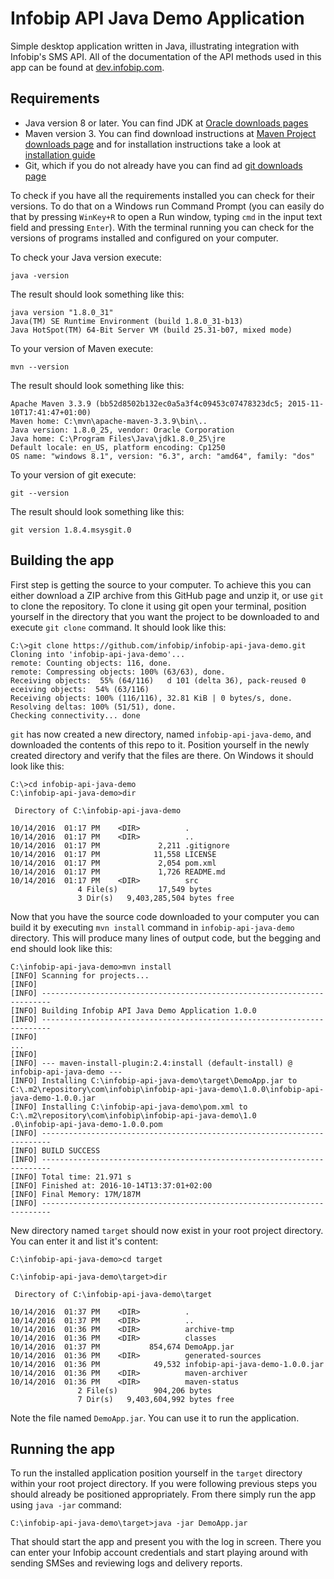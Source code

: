 # Infobip API Java Demo Application
Simple desktop application written in Java, illustrating integration with Infobip's SMS API. All of the documentation
 of the API methods used in this app can be found at [dev.infobip.com](https://dev.infobip.com/).

## Requirements
* Java version 8 or later. You can find JDK at 
[Oracle downloads pages](http://www.oracle.com/technetwork/java/javase/downloads/index.html)
* Maven version 3. You can find download instructions at 
[Maven Project downloads page](http://maven.apache.org/download.cgi) and for installation instructions take a look at
 [installation guide](http://maven.apache.org/install.html)
* Git, which if you do not already have you can find ad [git downloads page](https://git-scm.com/downloads)

To check if you have all the requirements installed you can check for their versions.
To do that on a Windows run Command Prompt (you can easily do that by pressing `WinKey+R` to open a Run window, 
typing `cmd` in the input text field and pressing `Enter`). With the terminal running you can check for the versions 
of programs installed and configured on your computer.

To check your Java version execute:
```
java -version
```
The result should look something like this:
```
java version "1.8.0_31"
Java(TM) SE Runtime Environment (build 1.8.0_31-b13)
Java HotSpot(TM) 64-Bit Server VM (build 25.31-b07, mixed mode)
```

To your version of Maven execute:
```
mvn --version
```
The result should look something like this:
```
Apache Maven 3.3.9 (bb52d8502b132ec0a5a3f4c09453c07478323dc5; 2015-11-10T17:41:47+01:00)
Maven home: C:\mvn\apache-maven-3.3.9\bin\..
Java version: 1.8.0_25, vendor: Oracle Corporation
Java home: C:\Program Files\Java\jdk1.8.0_25\jre
Default locale: en_US, platform encoding: Cp1250
OS name: "windows 8.1", version: "6.3", arch: "amd64", family: "dos"
```
To your version of git execute:
```
git --version
```
The result should look something like this:
```
git version 1.8.4.msysgit.0
```

## Building the app
First step is getting the source to your computer. To achieve this you can either download a ZIP archive from this 
GitHub page and unzip it, or use `git` to clone the repository. To clone it using git open your terminal, position 
yourself in the directory that you want the project to be downloaded to and execute `git clone` command. It should 
look like this:
```
C:\>git clone https://github.com/infobip/infobip-api-java-demo.git
Cloning into 'infobip-api-java-demo'...
remote: Counting objects: 116, done.
remote: Compressing objects: 100% (63/63), done.
Receiving objects:  55% (64/116)   d 101 (delta 36), pack-reused 0 eceiving objects:  54% (63/116)
Receiving objects: 100% (116/116), 32.81 KiB | 0 bytes/s, done.
Resolving deltas: 100% (51/51), done.
Checking connectivity... done
```
`git` has now created a new directory, named `infobip-api-java-demo`, and downloaded the contents of this repo to it.
Position yourself in the newly created directory and verify that the files are there. On Windows it should look like 
this:
```
C:\>cd infobip-api-java-demo
C:\infobip-api-java-demo>dir

 Directory of C:\infobip-api-java-demo

10/14/2016  01:17 PM    <DIR>          .
10/14/2016  01:17 PM    <DIR>          ..
10/14/2016  01:17 PM             2,211 .gitignore
10/14/2016  01:17 PM            11,558 LICENSE
10/14/2016  01:17 PM             2,054 pom.xml
10/14/2016  01:17 PM             1,726 README.md
10/14/2016  01:17 PM    <DIR>          src
               4 File(s)         17,549 bytes
               3 Dir(s)   9,403,285,504 bytes free
```

Now that you have the source code downloaded to your computer you can build it by executing `mvn install` command in 
`infobip-api-java-demo` directory. This will produce many lines of output code, but the begging and end should look 
like this:
```
C:\infobip-api-java-demo>mvn install
[INFO] Scanning for projects...
[INFO]
[INFO] ------------------------------------------------------------------------
[INFO] Building Infobip API Java Demo Application 1.0.0
[INFO] ------------------------------------------------------------------------
[INFO]
...
[INFO]
[INFO] --- maven-install-plugin:2.4:install (default-install) @ infobip-api-java-demo ---
[INFO] Installing C:\infobip-api-java-demo\target\DemoApp.jar to C:\.m2\repository\com\infobip\infobip-api-java-demo\1.0.0\infobip-api-java-demo-1.0.0.jar
[INFO] Installing C:\infobip-api-java-demo\pom.xml to C:\.m2\repository\com\infobip\infobip-api-java-demo\1.0
.0\infobip-api-java-demo-1.0.0.pom
[INFO] ------------------------------------------------------------------------
[INFO] BUILD SUCCESS
[INFO] ------------------------------------------------------------------------
[INFO] Total time: 21.971 s
[INFO] Finished at: 2016-10-14T13:37:01+02:00
[INFO] Final Memory: 17M/187M
[INFO] ------------------------------------------------------------------------

```

New directory named `target` should now exist in your root project directory. You can enter it and list it's content:
```
C:\infobip-api-java-demo>cd target

C:\infobip-api-java-demo\target>dir

 Directory of C:\infobip-api-java-demo\target

10/14/2016  01:37 PM    <DIR>          .
10/14/2016  01:37 PM    <DIR>          ..
10/14/2016  01:36 PM    <DIR>          archive-tmp
10/14/2016  01:36 PM    <DIR>          classes
10/14/2016  01:37 PM           854,674 DemoApp.jar
10/14/2016  01:36 PM    <DIR>          generated-sources
10/14/2016  01:36 PM            49,532 infobip-api-java-demo-1.0.0.jar
10/14/2016  01:36 PM    <DIR>          maven-archiver
10/14/2016  01:36 PM    <DIR>          maven-status
               2 File(s)        904,206 bytes
               7 Dir(s)   9,403,604,992 bytes free
```
Note the file named `DemoApp.jar`. You can use it to run the application.

## Running the app
To run the installed application position yourself in the `target` directory within your root project directory. If 
you were following previous steps you should already be positioned appropriately. From there simply run the app using
 `java -jar` command:
```
C:\infobip-api-java-demo\target>java -jar DemoApp.jar
```
That should start the app and present you with the log in screen. There you can enter your Infobip account 
credentials and start playing around with sending SMSes and reviewing logs and delivery reports.